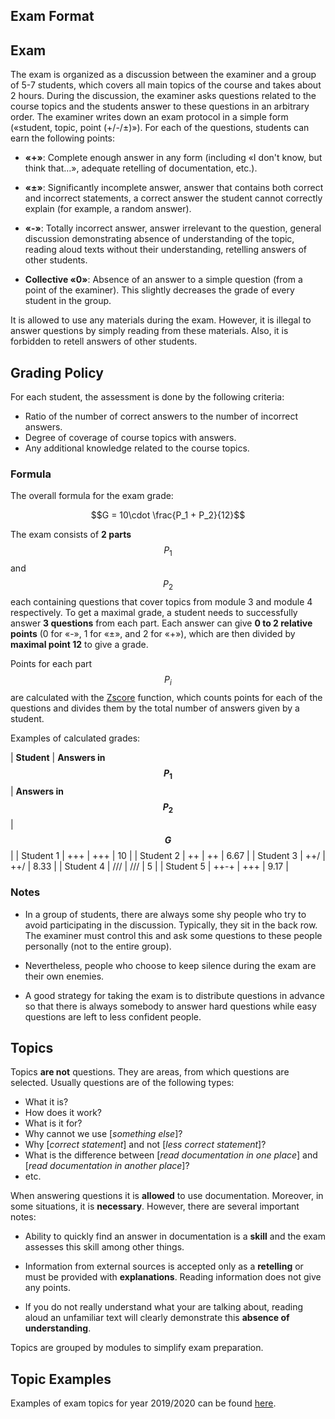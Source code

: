 <!---
The JavaScript code below is needed to support rendering of TeX formulas in GitHub Pages.

See this for kramdown:
https://mikelove.wordpress.com/2015/07/01/how-to-use-latex-math-in-rmd-to-display-properly-on-github-pages/
https://varunagrawal.github.io/2018/03/27/latex
https://stackoverflow.com/questions/26275645/how-to-support-latex-in-github-pages

This is a guideline to render formulas:
https://coderoad.ru/49970549/Проблема-рендеринга-некоторого-синтаксиса-latex-в-MathJax-с-Jekyll-на-github
-->
<script type="text/javascript" async
  src="https://cdnjs.cloudflare.com/ajax/libs/mathjax/2.7.5/MathJax.js?config=TeX-AMS-MML_HTMLorMML">
  MathJax.Hub.Config({
    tex2jax: {
      inlineMath: [['$$','$$'], ['\\(','\\)']],
      processEscapes: true
    }
  });
</script>

Exam Format
---

## Exam

The exam is organized as a discussion between the examiner and a group of 5-7 students,
which covers all main topics of the course and takes about 2 hours.
During the discussion, the examiner asks questions related to the course topics and
the students answer to these questions in an arbitrary order.
The examiner writes down an exam protocol in a simple form («student, topic, point (+/-/±)»).
For each of the questions, students can earn the following points:

* __«+»__: Complete enough answer in any form (including «I don't know, but think that…»,
adequate retelling of documentation, etc.).

* __«±»__: Significantly incomplete answer, answer that contains both correct and incorrect
statements, a correct answer the student cannot correctly explain (for example, a random answer).

* __«-»__: Totally incorrect answer, answer irrelevant to the question, general discussion
demonstrating absence of understanding of the topic, reading aloud texts without
their understanding, retelling answers of other students.

* __Collective «0»__: Absence of an answer to a simple question (from a point of the examiner).
This slightly decreases the grade of every student in the group.

It is allowed to use any materials during the exam. However, it is illegal to answer questions
by simply reading from these materials. Also, it is forbidden to retell answers of other students.

## Grading Policy
 
For each student, the assessment is done by the following criteria:

* Ratio of the number of correct answers to the number of incorrect answers.
* Degree of coverage of course topics with answers.
* Any additional knowledge related to the course topics.

### Formula

The overall formula for the exam grade:

$$G = 10\cdot \frac{P_1 + P_2}{12}$$ 

The exam consists of __2 parts__ $$P_1$$ and $$P_2$$ each containing questions
that cover topics from module 3 and module 4 respectively.
To get a maximal grade, a student needs to successfully answer __3 questions__ from each part.
Each answer can give __0 to 2 relative points__ (0 for «-», 1 for «±», and 2 for «+»), which
are then divided by __maximal point 12__ to give a grade. 

Points for each part $$P_i$$ are calculated with the [Zscore](exam_zscore.md) function,
which counts points for each of the questions and divides them by the total number of answers
given by a student.

Examples of calculated grades:

| __Student__ | __Answers in $$P_1$$__ | __Answers in $$P_2$$__ | __$$G$$__ |
| Student 1	  | +++                    | +++                    | 10        |
| Student 2	  | ++                     | ++	                    | 6.67      |
| Student 3	  | ++/ 	               | ++/                    | 8.33      |
| Student 4	  | ///                    | ///                    | 5         |
| Student 5	  | ++-+                   | +++                    | 9.17      |

### Notes

* In a group of students, there are always some shy people who try to avoid participating in
  the discussion. Typically, they sit in the back row. The examiner must control this
  and ask some questions to these people personally (not to the entire group).

* Nevertheless, people who choose to keep silence during the exam are their own enemies.

* A good strategy for taking the exam is to distribute questions in advance so that
  there is always somebody to answer hard questions while easy questions are left
  to less confident people. 

## Topics

Topics __are not__ questions. They are areas, from which questions are selected.
Usually questions are of the following types:

* What it is?
* How does it work?
* What is it for?
* Why cannot we use [_something else_]?
* Why [_correct statement_] and not [_less correct statement_]?
* What is the difference between [_read documentation in one place_] and
  [_read documentation in another place_]?
* etc.

When answering questions it is __allowed__ to use documentation. Moreover, in some situations,
it is __necessary__. However, there are several important notes:

* Ability to quickly find an answer in documentation is a __skill__ and the exam assesses
  this skill among other things.

* Information from external sources is accepted only as a __retelling__ or must be provided with
  __explanations__. Reading information does not give any points.

* If you do not really understand what your are talking about, reading aloud an unfamiliar
  text will clearly demonstrate this __absence of understanding__.

Topics are grouped by modules to simplify exam preparation.

## Topic Examples

Examples of exam topics for year 2019/2020 can be found [here](exam_2019.md).
